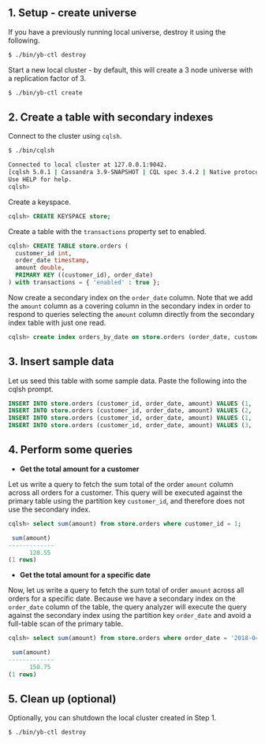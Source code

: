 ## 1. Setup - create universe

If you have a previously running local universe, destroy it using the following.

```{.sh .copy .separator-dollar}
$ ./bin/yb-ctl destroy
```

Start a new local cluster - by default, this will create a 3 node universe with a replication factor of 3.

```{.sh .copy .separator-dollar}
$ ./bin/yb-ctl create
```

## 2. Create a table with secondary indexes

Connect to the cluster using `cqlsh`.

```{.sh .copy .separator-dollar}
$ ./bin/cqlsh
```
```sh
Connected to local cluster at 127.0.0.1:9042.
[cqlsh 5.0.1 | Cassandra 3.9-SNAPSHOT | CQL spec 3.4.2 | Native protocol v4]
Use HELP for help.
cqlsh>
```

Create a keyspace.

```{.sql .copy .separator-gt}
cqlsh> CREATE KEYSPACE store;
```

Create a table with the `transactions` property set to enabled.

```{.sql .copy .separator-gt}
cqlsh> CREATE TABLE store.orders (
  customer_id int,
  order_date timestamp,
  amount double,
  PRIMARY KEY ((customer_id), order_date)
) with transactions = { 'enabled' : true };
```

Now create a secondary index on the `order_date` column. Note that we add the `amount` column as a covering column in the secondary index in order to respond to queries selecting the `amount` column directly from the secondary index table with just one read.

```{.sql .copy .separator-gt}
cqlsh> create index orders_by_date on store.orders (order_date, customer_id) covering (amount);
```


## 3. Insert sample data

Let us seed this table with some sample data. Paste the following into the cqlsh prompt.

```{.sql .copy}
INSERT INTO store.orders (customer_id, order_date, amount) VALUES (1, '2018-04-02', 100.30);
INSERT INTO store.orders (customer_id, order_date, amount) VALUES (2, '2018-04-02', 50.45);
INSERT INTO store.orders (customer_id, order_date, amount) VALUES (1, '2018-04-06', 20.25);
INSERT INTO store.orders (customer_id, order_date, amount) VALUES (3, '2018-04-06', 200.80);
```


## 4. Perform some queries

- **Get the total amount for a customer**

Let us write a query to fetch the sum total of the order `amount` column across all orders for a customer. This query will be executed against the primary table using the partition key `customer_id`, and therefore does not use the secondary index.

```{.sql .copy .separator-gt}
cqlsh> select sum(amount) from store.orders where customer_id = 1;
```
```sql
 sum(amount)
-------------
      120.55
(1 rows)
```

- **Get the total amount for a specific date**

Now, let us write a query to fetch the sum total of order `amount` across all orders for a specific date. Because we have a secondary index on the `order_date` column of the table, the query analyzer will execute the query against the secondary index using the partition key `order_date` and avoid a full-table scan of the primary table.

```{.sql .copy .separator-gt}
cqlsh> select sum(amount) from store.orders where order_date = '2018-04-02';
```
```sql
 sum(amount)
-------------
      150.75
(1 rows)
```

## 5. Clean up (optional)

Optionally, you can shutdown the local cluster created in Step 1.

```{.sh .copy .separator-dollar}
$ ./bin/yb-ctl destroy
```

